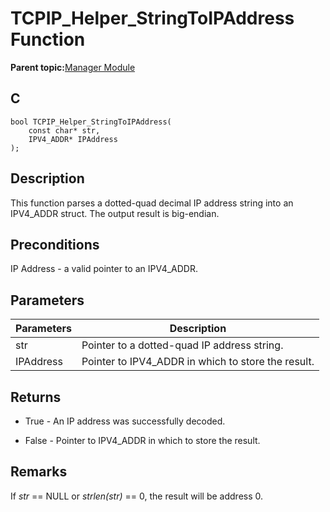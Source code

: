 # TCPIP\_Helper\_StringToIPAddress Function

**Parent topic:**[Manager Module](GUID-B37C4F4C-DC2D-48D9-9909-AACBA987B57A.md)

## C

```
bool TCPIP_Helper_StringToIPAddress(
    const char* str, 
    IPV4_ADDR* IPAddress
);
```

## Description

This function parses a dotted-quad decimal IP address string into an IPV4\_ADDR struct. The output result is big-endian.

## Preconditions

IP Address - a valid pointer to an IPV4\_ADDR.

## Parameters

|Parameters|Description|
|----------|-----------|
|str|Pointer to a dotted-quad IP address string.|
|IPAddress|Pointer to IPV4\_ADDR in which to store the result.|

## Returns

-   True - An IP address was successfully decoded.

-   False - Pointer to IPV4\_ADDR in which to store the result.


## Remarks

If *str* == NULL or *strlen\(str\)* == 0, the result will be address 0.

